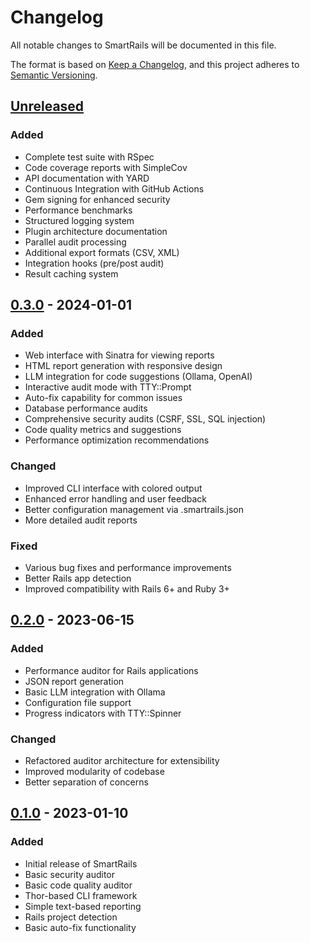# Changelog

All notable changes to SmartRails will be documented in this file.

The format is based on [Keep a Changelog](https://keepachangelog.com/en/1.0.0/),
and this project adheres to [Semantic Versioning](https://semver.org/spec/v2.0.0.html).

## [Unreleased]

### Added
- Complete test suite with RSpec
- Code coverage reports with SimpleCov
- API documentation with YARD
- Continuous Integration with GitHub Actions
- Gem signing for enhanced security
- Performance benchmarks
- Structured logging system
- Plugin architecture documentation
- Parallel audit processing
- Additional export formats (CSV, XML)
- Integration hooks (pre/post audit)
- Result caching system

## [0.3.0] - 2024-01-01

### Added
- Web interface with Sinatra for viewing reports
- HTML report generation with responsive design
- LLM integration for code suggestions (Ollama, OpenAI)
- Interactive audit mode with TTY::Prompt
- Auto-fix capability for common issues
- Database performance audits
- Comprehensive security audits (CSRF, SSL, SQL injection)
- Code quality metrics and suggestions
- Performance optimization recommendations

### Changed
- Improved CLI interface with colored output
- Enhanced error handling and user feedback
- Better configuration management via .smartrails.json
- More detailed audit reports

### Fixed
- Various bug fixes and performance improvements
- Better Rails app detection
- Improved compatibility with Rails 6+ and Ruby 3+

## [0.2.0] - 2023-06-15

### Added
- Performance auditor for Rails applications
- JSON report generation
- Basic LLM integration with Ollama
- Configuration file support
- Progress indicators with TTY::Spinner

### Changed
- Refactored auditor architecture for extensibility
- Improved modularity of codebase
- Better separation of concerns

## [0.1.0] - 2023-01-10

### Added
- Initial release of SmartRails
- Basic security auditor
- Basic code quality auditor
- Thor-based CLI framework
- Simple text-based reporting
- Rails project detection
- Basic auto-fix functionality

[Unreleased]: https://github.com/yourusername/smartrails/compare/v0.3.0...HEAD
[0.3.0]: https://github.com/yourusername/smartrails/compare/v0.2.0...v0.3.0
[0.2.0]: https://github.com/yourusername/smartrails/compare/v0.1.0...v0.2.0
[0.1.0]: https://github.com/yourusername/smartrails/releases/tag/v0.1.0